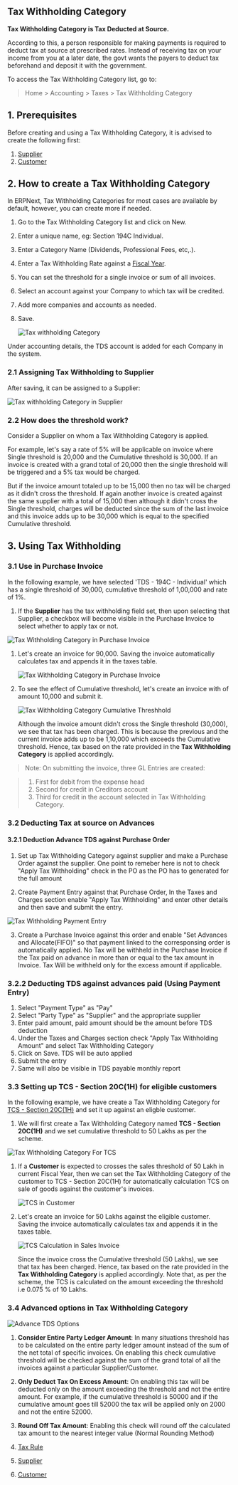 ## Tax Withholding Category

**Tax Withholding Category is Tax Deducted at Source.**

According to this, a person responsible for making payments is required to deduct tax at source at prescribed rates. Instead of receiving tax on your income from you at a later date, the govt wants the payers to deduct tax beforehand and deposit it with the government.

To access the Tax Withholding Category list, go to:

> Home > Accounting > Taxes > Tax Withholding Category

## 1\. Prerequisites

Before creating and using a Tax Withholding Category, it is advised to create the following first:

1.  [Supplier](https://docs.erpnext.com/docs/v13/user/manual/en/buying/supplier)
2.  [Customer](https://docs.erpnext.com/docs/v13/user/manual/en/CRM/customer)

## 2\. How to create a Tax Withholding Category

In ERPNext, Tax Withholding Categories for most cases are available by default, however, you can create more if needed.

1.  Go to the Tax Withholding Category list and click on New.
2.  Enter a unique name, eg: Section 194C Individual.
3.  Enter a Category Name (Dividends, Professional Fees, etc,.).
4.  Enter a Tax Withholding Rate against a [Fiscal Year](https://docs.erpnext.com/docs/v13/user/manual/en/accounts/fiscal-year).
5.  You can set the threshold for a single invoice or sum of all invoices.
6.  Select an account against your Company to which tax will be credited.
7.  Add more companies and accounts as needed.
8.  Save.
    
    ![Tax withholding Category](https://docs.erpnext.com/files/tax-withholding-category.png)
    

Under accounting details, the TDS account is added for each Company in the system.

### 2.1 Assigning Tax Withholding to Supplier

After saving, it can be assigned to a Supplier:

![Tax withholding Category in Supplier](https://docs.erpnext.com/files/tax-withholding-category-in-supplier.png)

### 2.2 How does the threshold work?

Consider a Supplier on whom a Tax Withholding Category is applied.

For example, let's say a rate of 5% will be applicable on invoice where Single threshold is 20,000 and the Cumulative threshold is 30,000. If an invoice is created with a grand total of 20,000 then the single threshold will be triggered and a 5% tax would be charged.

But if the invoice amount totaled up to be 15,000 then no tax will be charged as it didn't cross the threshold. If again another invoice is created against the same supplier with a total of 15,000 then although it didn't cross the Single threshold, charges will be deducted since the sum of the last invoice and this invoice adds up to be 30,000 which is equal to the specified Cumulative threshold.

## 3\. Using Tax Withholding

### 3.1 Use in Purchase Invoice

In the following example, we have selected 'TDS - 194C - Individual' which has a single threshold of 30,000, cumulative threshold of 1,00,000 and rate of 1%.

1.  If the **Supplier** has the tax withholding field set, then upon selecting that Supplier, a checkbox will become visible in the Purchase Invoice to select whether to apply tax or not.

![Tax Withholding Category in Purchase Invoice](https://docs.erpnext.com/files/tax-withholding-category-in-purchase-invoice.png)

1.  Let's create an invoice for 90,000. Saving the invoice automatically calculates tax and appends it in the taxes table.
    
    ![Tax Withholding Category in Purchase Invoice](https://docs.erpnext.com/files/withheld-tax-calculation-in-purchase-invoice.png)
    
2.  To see the effect of Cumulative threshold, let's create an invoice with of amount 10,000 and submit it.
    
    ![Tax Withholding Category Cumulative Threshhold](https://docs.erpnext.com/files/tax-withholding-category-cumulative-threshold.png)
    
    Although the invoice amount didn't cross the Single threshold (30,000), we see that tax has been charged. This is because the previous and the current invoice adds up to be 1,10,000 which exceeds the Cumulative threshold. Hence, tax based on the rate provided in the **Tax Withholding Category** is applied accordingly.
    

> Note: On submitting the invoice, three GL Entries are created:

> 1.  First for debit from the expense head
> 2.  Second for credit in Creditors account
> 3.  Third for credit in the account selected in Tax Withholding Category.

### 3.2 Deducting Tax at source on Advances

#### 3.2.1 Deduction Advance TDS against Purchase Order

1.  Set up Tax Withholding Category against supplier and make a Purchase Order against the supplier. One point to remeber here is not to check "Apply Tax Withholding" check in the PO as the PO has to generated for the full amount
    
2.  Create Payment Entry against that Purchase Order, In the Taxes and Charges section enable "Apply Tax Withholding" and enter other details and then save and submit the entry.
    

![Tax Withholding Payment Entry](https://docs.erpnext.com/files/Tax-Withholding-Payment%20Entry.png)

3.  Create a Purchase Invoice against this order and enable "Set Advances and Allocate(FIFO)" so that payment linked to the corresponsing order is automatically applied. No Tax will be withheld in the Purchase Invoice if the Tax paid on advance in more than or equal to the tax amount in Invoice. Tax Will be withheld only for the excess amount if applicable.

### 3.2.2 Deducting TDS against advances paid (Using Payment Entry)

1.  Select "Payment Type" as "Pay"
2.  Select "Party Type" as "Supplier" and the appropriate supplier
3.  Enter paid amount, paid amount should be the amount before TDS deduction
4.  Under the Taxes and Charges section check "Apply Tax Withholding Amount" and select Tax Withholding Category
5.  Click on Save. TDS will be auto applied
6.  Submit the entry
7.  Same will also be visible in TDS payable monthly report

### 3.3 Setting up TCS - Section 20C(1H) for eligible customers

In the following example, we have create a Tax Withholding Category for [TCS - Section 20C(1H)](https://taxguru.in/income-tax/faqs-tcs-sales-goods-section-206c1h.html) and set it up against an eligble customer.

1.  We will first create a Tax Withholding Category named **TCS - Section 20C(1H)** and we set cumulative threshold to 50 Lakhs as per the scheme.

![Tax Withholding Category For TCS](https://docs.erpnext.com/files/tax-withholding-category-for-tcs.png)

1.  If a **Customer** is expected to crosses the sales threshold of 50 Lakh in current Fiscal Year, then we can set the Tax Withholding Category of the customer to TCS - Section 20C(1H) for automatically calculation TCS on sale of goods against the customer's invoices.
    
    ![TCS in Customer](https://docs.erpnext.com/files/tcs-eligible-customer.png)
    
2.  Let's create an invoice for 50 Lakhs against the eligible customer. Saving the invoice automatically calculates tax and appends it in the taxes table.
    
    ![TCS Calculation in Sales Invoice](https://docs.erpnext.com/files/tcs-invoice.png)
    
    Since the invoice cross the Cumulative threshold (50 Lakhs), we see that tax has been charged. Hence, tax based on the rate provided in the **Tax Withholding Category** is applied accordingly. Note that, as per the scheme, the TCS is calculated on the amount exceeding the threshold i.e 0.075 % of 10 Lakhs.
    

### 3.4 Advanced options in Tax Withholding Category

![Advance TDS Options](https://docs.erpnext.com/files/tds-advance-options.png)

1.  **Consider Entire Party Ledger Amount**: In many situations threshold has to be calculated on the entire party ledger amount instead of the sum of the net total of specific invoices. On enabling this check cumulative threshold will be checked against the sum of the grand total of all the invoices against a particular Supplier/Customer.
    
2.  **Only Deduct Tax On Excess Amount**: On enabling this tax will be deducted only on the amount exceeding the threshold and not the entire amount. For example, if the cumulative threshold is 50000 and if the cumulative amount goes till 52000 the tax will be applied only on 2000 and not the entire 52000.
    
3.  **Round Off Tax Amount**: Enabling this check will round off the calculated tax amount to the nearest integer value (Normal Rounding Method)
    

1.  [Tax Rule](https://docs.erpnext.com/docs/v13/user/manual/en/accounts/tax-rule)
2.  [Supplier](https://docs.erpnext.com/docs/v13/user/manual/en/buying/supplier)
3.  [Customer](https://docs.erpnext.com/docs/v13/user/manual/en/CRM/customer)